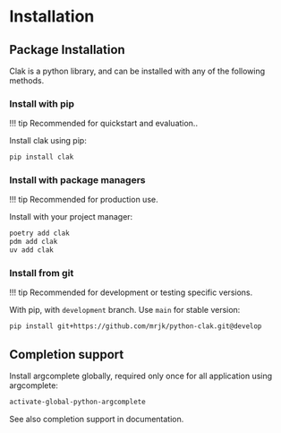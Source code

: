 # Installation


## Package Installation

Clak is a python library, and can be installed with any of the following methods.


### Install with pip

!!! tip
    Recommended for quickstart and evaluation..

Install clak using pip:

```bash
pip install clak
```

### Install with package managers

!!! tip
    Recommended for production use.

Install with your project manager:

```bash
poetry add clak
pdm add clak
uv add clak
```

### Install from git

!!! tip
    Recommended for development or testing specific versions.

With pip, with `development` branch. Use `main` for stable version:

``` bash
pip install git+https://github.com/mrjk/python-clak.git@develop
```


## Completion support

Install argcomplete globally, required only once for all application using argcomplete:

```bash
activate-global-python-argcomplete
```

See also completion support in documentation.
